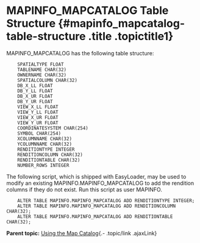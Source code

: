 MAPINFO\_MAPCATALOG Table Structure {#mapinfo_mapcatalog-table-structure .title .topictitle1}
===================================

<div class="body conbody">

MAPINFO\_MAPCATALOG has the following table structure:

<div class="p">

``` {.pre}
    SPATIALTYPE FLOAT
    TABLENAME CHAR(32)
    OWNERNAME CHAR(32)
    SPATIALCOLUMN CHAR(32)
    DB_X_LL FLOAT
    DB_Y_LL FLOAT
    DB_X_UR FLOAT
    DB_Y_UR FLOAT
    VIEW_X_LL FLOAT
    VIEW_Y_LL FLOAT
    VIEW_X_UR FLOAT
    VIEW_Y_UR FLOAT
    COORDINATESYSTEM CHAR(254)
    SYMBOL CHAR(254)
    XCOLUMNNAME CHAR(32)
    YCOLUMNNAME CHAR(32)
    RENDITIONTYPE INTEGER
    RENDITIONCOLUMN CHAR(32)
    RENDITIONTABLE CHAR(32)
    NUMBER_ROWS INTEGER
```

</div>

The following script, which is shipped with EasyLoader, may be used to
modify an existing MAPINFO.MAPINFO\_MAPCATALOG to add the rendition
columns if they do not exist. Run this script as user MAPINFO.

<div class="p">

``` {.pre}
    ALTER TABLE MAPINFO.MAPINFO_MAPCATALOG ADD RENDITIONTYPE INTEGER;
    ALTER TABLE MAPINFO.MAPINFO_MAPCATALOG ADD RENDITIONCOLUMN CHAR(32);
    ALTER TABLE MAPINFO.MAPINFO_MAPCATALOG ADD RENDITIONTABLE CHAR(32);
```

</div>

</div>

<div class="related-links" functx="http://www.functx.com">

<div class="related-links-title">

</div>

<div class="familylinks">

<div class="parentlink">

**Parent topic:** [Using the Map
Catalog](guide/../guide/usingmapcatalog.html){.- .topic/link .ajaxLink}

</div>

</div>

</div>
